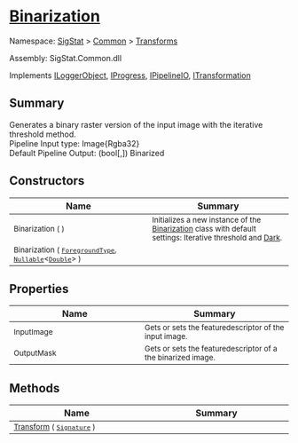 # [Binarization](./Binarization.md)

Namespace: [SigStat]() > [Common](./../README.md) > [Transforms](./README.md)

Assembly: SigStat.Common.dll

Implements [ILoggerObject](./../ILoggerObject.md), [IProgress](./../Helpers/IProgress.md), [IPipelineIO](./../Pipeline/IPipelineIO.md), [ITransformation](./../ITransformation.md)

## Summary
Generates a binary raster version of the input image with the iterative threshold method.  <br>Pipeline Input type: Image{Rgba32}<br>Default Pipeline Output: (bool[,]) Binarized

## Constructors

| Name<img width=475> | Summary<img width=475> | 
| --- | --- | 
| <sub>Binarization (  )</sub>| <sub>Initializes a new instance of the [Binarization](https://github.com/hargitomi97/sigstat/blob/master/docs/md/SigStat/Common/Transforms/Binarization.md) class with default settings: Iterative threshold and [Dark](https://github.com/hargitomi97/sigstat/blob/master/docs/md/.md).</sub>| <br>
| <sub>Binarization ( [`ForegroundType`](./Binarization.md), [`Nullable`](https://docs.microsoft.com/en-us/dotnet/api/System.Nullable-1)\<[`Double`](https://docs.microsoft.com/en-us/dotnet/api/System.Double)> )</sub>| <sub></sub>| <br>


## Properties

| Name<img width=475> | Summary<img width=475> | 
| --- | --- | 
| <sub>InputImage</sub>| <sub>Gets or sets the featuredescriptor of the input image.</sub>| <br>
| <sub>OutputMask</sub>| <sub>Gets or sets the featuredescriptor of a the binarized image.</sub>| <br>


## Methods

| Name<img width=475> | Summary<img width=475> | 
| --- | --- | 
| <sub>[Transform](./Methods/Binarization-100663644.md) ( [`Signature`](./../Signature.md) )</sub>| <sub></sub>| <br>


